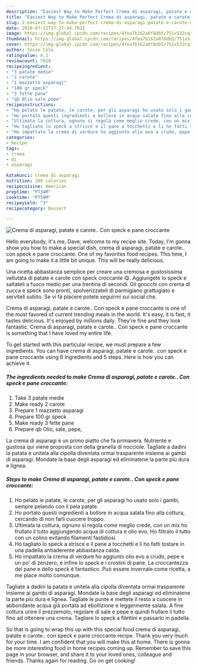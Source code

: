 ```yaml
---
description: "Easiest Way to Make Perfect Crema di asparagi, patate e carote.. Con speck e pane croccante"
title: "Easiest Way to Make Perfect Crema di asparagi, patate e carote.. Con speck e pane croccante"
slug: 2-easiest-way-to-make-perfect-crema-di-asparagi-patate-e-carote-con-speck-e-pane-croccante
date: 2020-07-31T17:27:34.763Z
image: https://img-global.cpcdn.com/recipes/4fea7b162a0f8db5/751x532cq70/crema-di-asparagi-patate-e-carote-con-speck-e-pane-croccante-recipe-main-photo.jpg
thumbnail: https://img-global.cpcdn.com/recipes/4fea7b162a0f8db5/751x532cq70/crema-di-asparagi-patate-e-carote-con-speck-e-pane-croccante-recipe-main-photo.jpg
cover: https://img-global.cpcdn.com/recipes/4fea7b162a0f8db5/751x532cq70/crema-di-asparagi-patate-e-carote-con-speck-e-pane-croccante-recipe-main-photo.jpg
author: Jesse Cole
ratingvalue: 4.1
reviewcount: 7819
recipeingredient:
- "3 patate medie"
- "2 carote"
- "1 mazzetto asparagi"
- "100 gr speck"
- "3 fette pane"
- "qb Olio sale pepe"
recipeinstructions:
- "Ho pelato le patate, le carote, per gli asparagi ho usato solo i gambi, sempre pelando con il pela patate."
- "Ho portato questi ingredienti a bollore in acqua salata fino alla cottura, cercando di non farli cuocere troppo."
- "Ultimata la cottura, ognuno si regola come meglio crede, con un mix ho frullato il tutto aggiungendo acqua di cottura e olio evo. Ho filtrato il tutto con un colino evitando filamenti fastidiosi."
- "Ho tagliato lo speck a strisce e il pane a tocchetti e li ho fatti tostare in una padella antiaderente abbastanza calda."
- "Ho impattato la crema di verdure ho aggiunto olio evo a crudo, pepe e un po&#39; di zenzero, e infine lo speck e i crostini di pane. La croccantezza del pane e dello speck è fantastico. Può essere invernale come ricetta, a me piace molto comunque."
categories:
- Recipe
tags:
- crema
- di
- asparagi

katakunci: crema di asparagi 
nutrition: 289 calories
recipecuisine: American
preptime: "PT34M"
cooktime: "PT59M"
recipeyield: "3"
recipecategory: Dessert

---
```



![Crema di asparagi, patate e carote.. Con speck e pane croccante](https://img-global.cpcdn.com/recipes/4fea7b162a0f8db5/751x532cq70/crema-di-asparagi-patate-e-carote-con-speck-e-pane-croccante-recipe-main-photo.jpg)

Hello everybody, it's me, Dave, welcome to my recipe site. Today, I'm gonna show you how to make a special dish, crema di asparagi, patate e carote.. con speck e pane croccante. One of my favorites food recipes. This time, I am going to make it a little bit unique. This will be really delicious.

Una ricetta abbastanza semplice per creare una cremosa e gustosissima vellutata di patate e carote con speck croccante 😋. Aggiungete lo speck e saltateli a fuoco medio per una trentina di secondi. Gli gnocchi con crema di zucca e speck sono pronti, spolverizzateli di parmigiano grattugiato e serviteli subito. Se vi fa piacere potete seguirmi sui social che.

Crema di asparagi, patate e carote.. Con speck e pane croccante is one of the most favored of current trending meals in the world. It's easy, it is fast, it tastes delicious. It's enjoyed by millions daily. They're fine and they look fantastic. Crema di asparagi, patate e carote.. Con speck e pane croccante is something that I have loved my entire life.


To get started with this particular recipe, we must prepare a few ingredients. You can have crema di asparagi, patate e carote.. con speck e pane croccante using 6 ingredients and 5 steps. Here is how you can achieve it.

<!--inarticleads1-->

##### The ingredients needed to make Crema di asparagi, patate e carote.. Con speck e pane croccante:

1. Take 3 patate medie
1. Make ready 2 carote
1. Prepare 1 mazzetto asparagi
1. Prepare 100 gr speck
1. Make ready 3 fette pane
1. Prepare qb Olio, sale, pepe,


La crema di asparagi è un primo piatto che fa primavera. Nutriente e gustosa qui viene proposta con della granella di nocciole. Tagliate a dadini la patata e unitela alla cipolla diventata ormai trasparente insieme ai gambi di asparagi. Mondate la base degli asparagi ed eliminatene la parte più dura e lignea. 

<!--inarticleads2-->

##### Steps to make Crema di asparagi, patate e carote.. Con speck e pane croccante:

1. Ho pelato le patate, le carote, per gli asparagi ho usato solo i gambi, sempre pelando con il pela patate.
1. Ho portato questi ingredienti a bollore in acqua salata fino alla cottura, cercando di non farli cuocere troppo.
1. Ultimata la cottura, ognuno si regola come meglio crede, con un mix ho frullato il tutto aggiungendo acqua di cottura e olio evo. Ho filtrato il tutto con un colino evitando filamenti fastidiosi.
1. Ho tagliato lo speck a strisce e il pane a tocchetti e li ho fatti tostare in una padella antiaderente abbastanza calda.
1. Ho impattato la crema di verdure ho aggiunto olio evo a crudo, pepe e un po&#39; di zenzero, e infine lo speck e i crostini di pane. La croccantezza del pane e dello speck è fantastico. Può essere invernale come ricetta, a me piace molto comunque.


Tagliate a dadini la patata e unitela alla cipolla diventata ormai trasparente insieme ai gambi di asparagi. Mondate la base degli asparagi ed eliminatene la parte più dura e lignea. Tagliate le punte e mettete il resto a cuocere in abbondante acqua già portata ad ebollizione e leggermente salata. A fine cottura unire il prezzemolo, regolare di sale e pepe e quindi frullare il tutto fino ad ottenere una crema. Tagliare lo speck a filettini e passarlo in padella. 

So that is going to wrap this up with this special food crema di asparagi, patate e carote.. con speck e pane croccante recipe. Thank you very much for your time. I am confident that you will make this at home. There is gonna be more interesting food in home recipes coming up. Remember to save this page in your browser, and share it to your loved ones, colleague and friends. Thanks again for reading. Go on get cooking!
